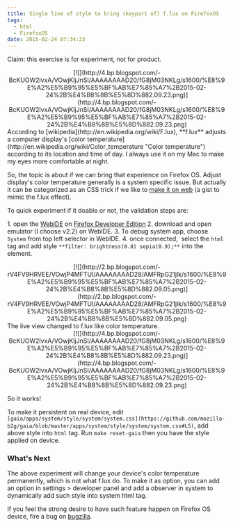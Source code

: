 ```yaml
---
title: Single line of style to bring (keypart of) f.lux on FirefoxOS
tags:
  - html
  - FirefoxOS
date: 2015-02-24 07:34:23
---
```


Claim: this exercise is for experiment, not for product.
<div class="separator" style="clear: both; text-align: center;">[![](http://4.bp.blogspot.com/-BcKUOW2lvxA/VOwjKljJnSI/AAAAAAAAD20/fG8jM03NKLg/s1600/%E8%9E%A2%E5%B9%95%E5%BF%AB%E7%85%A7%2B2015-02-24%2B%E4%B8%8B%E5%8D%882.09.23.png)](http://4.bp.blogspot.com/-BcKUOW2lvxA/VOwjKljJnSI/AAAAAAAAD20/fG8jM03NKLg/s1600/%E8%9E%A2%E5%B9%95%E5%BF%AB%E7%85%A7%2B2015-02-24%2B%E4%B8%8B%E5%8D%882.09.23.png)</div>
According to [wikipedia](http://en.wikipedia.org/wiki/F.lux), **f.lux** adjusts a computer display's [color temperature](http://en.wikipedia.org/wiki/Color_temperature "Color temperature") according to its location and time of day. I always use it on my Mac to make my eyes more comfortable at night.

So, the topic is about if we can bring that experience on Firefox OS.
Adjust display's color temperature generally is a system specific issue. But actually it can be categorized as an CSS trick if we like to [make it on web](https://gist.github.com/contra/254e1a5a07da830d6051) (a gist to mimic the f.lux effect).

To quick experiment if it doable or not, the validation steps are:

1\. open the [WebIDE](https://developer.mozilla.org/en-US/docs/Tools/WebIDE) on [Firefox Developer Edition](https://www.mozilla.org/en-US/firefox/developer/)
2\. download and open emulator (I choose v2.2) on WebIDE.
3\. To debug system app, choose `System` from top left selector in WebIDE.
4\. once connected,&nbsp; select the `html` tag and add style
`**filter: brightness(0.8) sepia(0.9);**` into the element. 

<div class="separator" style="clear: both; text-align: center;">[![](http://2.bp.blogspot.com/-rV4FV9HRVEE/VOwjP4MFTUI/AAAAAAAAD28/AMFRpG21jlk/s1600/%E8%9E%A2%E5%B9%95%E5%BF%AB%E7%85%A7%2B2015-02-24%2B%E4%B8%8B%E5%8D%882.09.05.png)](http://2.bp.blogspot.com/-rV4FV9HRVEE/VOwjP4MFTUI/AAAAAAAAD28/AMFRpG21jlk/s1600/%E8%9E%A2%E5%B9%95%E5%BF%AB%E7%85%A7%2B2015-02-24%2B%E4%B8%8B%E5%8D%882.09.05.png)</div>
The live view changed to f.lux like color temperature.

<div class="separator" style="clear: both; text-align: center;">[![](http://4.bp.blogspot.com/-BcKUOW2lvxA/VOwjKljJnSI/AAAAAAAAD20/fG8jM03NKLg/s1600/%E8%9E%A2%E5%B9%95%E5%BF%AB%E7%85%A7%2B2015-02-24%2B%E4%B8%8B%E5%8D%882.09.23.png)](http://4.bp.blogspot.com/-BcKUOW2lvxA/VOwjKljJnSI/AAAAAAAAD20/fG8jM03NKLg/s1600/%E8%9E%A2%E5%B9%95%E5%BF%AB%E7%85%A7%2B2015-02-24%2B%E4%B8%8B%E5%8D%882.09.23.png)</div>

So it works!

To make it persistent on real device, edit `[gaia/apps/system/style/system/system.css](https://github.com/mozilla-b2g/gaia/blob/master/apps/system/style/system/system.css#L5)`, add above style into `html` tag. Run `make reset-gaia` then you have the style applied on device.

### What's Next

The above experiment will change your device's color temperature permanently, which is not what f.lux do. To make it as option, you can add an option in settings &gt; developer panel and add a observer in system to dynamically add such style into system html tag.

If you feel the strong desire to have such feature happen on Firefox OS device, fire a bug on [bugzilla](http://bugzilla.mozilla.org/).